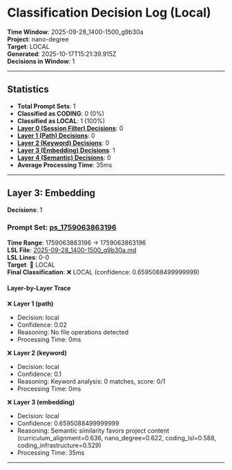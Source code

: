 # Classification Decision Log (Local)

**Time Window**: 2025-09-28_1400-1500_g9b30a<br>
**Project**: nano-degree<br>
**Target**: LOCAL<br>
**Generated**: 2025-10-17T15:21:39.915Z<br>
**Decisions in Window**: 1

---

## Statistics

- **Total Prompt Sets**: 1
- **Classified as CODING**: 0 (0%)
- **Classified as LOCAL**: 1 (100%)
- **[Layer 0 (Session Filter) Decisions](#layer-0-session-filter)**: 0
- **[Layer 1 (Path) Decisions](#layer-1-path)**: 0
- **[Layer 2 (Keyword) Decisions](#layer-2-keyword)**: 0
- **[Layer 3 (Embedding) Decisions](#layer-3-embedding)**: 1
- **[Layer 4 (Semantic) Decisions](#layer-4-semantic)**: 0
- **Average Processing Time**: 35ms

---

## Layer 3: Embedding

**Decisions**: 1

### Prompt Set: [ps_1759063863196](../../history/2025-09-28_1400-1500_g9b30a.md#ps_1759063863196)

**Time Range**: 1759063863196 → 1759063863196<br>
**LSL File**: [2025-09-28_1400-1500_g9b30a.md](../../history/2025-09-28_1400-1500_g9b30a.md#ps_1759063863196)<br>
**LSL Lines**: 0-0<br>
**Target**: 📍 LOCAL<br>
**Final Classification**: ❌ LOCAL (confidence: 0.6595088499999999)

#### Layer-by-Layer Trace

❌ **Layer 1 (path)**
- Decision: local
- Confidence: 0.02
- Reasoning: No file operations detected
- Processing Time: 0ms

❌ **Layer 2 (keyword)**
- Decision: local
- Confidence: 0.1
- Reasoning: Keyword analysis: 0 matches, score: 0/1
- Processing Time: 0ms

❌ **Layer 3 (embedding)**
- Decision: local
- Confidence: 0.6595088499999999
- Reasoning: Semantic similarity favors project content (curriculum_alignment=0.636, nano_degree=0.622, coding_lsl=0.588, coding_infrastructure=0.529)
- Processing Time: 35ms

---

